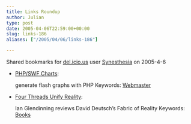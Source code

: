 ```yaml
---
title: Links Roundup
author: Julian
type: post
date: 2005-04-06T22:59:00+00:00
slug: links-186 
aliases: ["/2005/04/06/links-186"]

---
```

Shared bookmarks for [del.icio.us][1] user  [Synesthesia][2] on 2005-4-6

  * [PHP/SWF Charts][3]:
  
    generate flash graphs with PHP Keywords: [Webmaster][4]
  * [Four Threads Unify Reality][5]:
  
    Ian Glendinning reviews David Deutsch&#8217;s Fabric of Reality Keywords: [Books][6]

 [1]: https://del.icio.us/
 [2]: https://del.icio.us/synesthesia
 [3]: https://www.maani.us/charts/ "https://www.maani.us/charts/"
 [4]: https://del.icio.us/synesthesia/Webmaster
 [5]: https://www.psybertron.org/2005/04/four-threads-unify-reality.html "https://www.psybertron.org/2005/04/four-threads-unify-reality.html"
 [6]: https://del.icio.us/synesthesia/Books